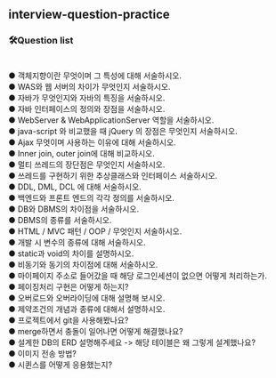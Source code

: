 ## interview-question-practice

### 🛠Question list<br><br>

● 객체지향이란 무엇이며 그 특성에 대해 서술하시오.<br>
● WAS와 웹 서버의 차이가 무엇인지 서술하시오.<br>
● 자바가 무엇인지와 자바의 특징을 서술하시오. <br>
● 자바 인터페이스의 정의와 장점을 서술하시오.<br>
● WebServer & WebApplicationServer 역할을 서술하시오.<br>
● java-script 와 비교했을 때 jQuery 의 장점은 무엇인지 서술하시오.<br>
● Ajax 무엇이며 사용하는 이유에 대해 서술하시오.<br>
● Inner join, outer join에 대해 비교하시오. <br>
● 멀티 쓰레드의 장단점은 무엇인지 서술하시오.<br>
● 쓰레드를 구현하기 위한 추상클래스와 인터페이스 서술하시오. <br>
● DDL, DML, DCL 에 대해 서술하시오. <br>
● 백엔드와 프론트 엔드의 각각 정의를 서술하시오.<br>
● DB와 DBMS의 차이점을 서술하시오.<br>
● DBMS의 종류를 서술하시오.<br>
● HTML / MVC 패턴 / OOP / 무엇인지 서술하시오.<br>
● 개발 시 변수의 종류에 대해 서술하시오.<br>
● static과 void의 차이를 설명하시오.<br>
● 비동기와 동기의 차이점에 대해 서술하시오.<br>
● 마이페이지 주소로 들어갔을 때 해당 로그인세션이 없으면 어떻게 처리하는가. <br>
● 페이징처리 구현은 어떻게 하는지?<br>
● 오버로드와 오버라이딩에 대해 설명해 보시오. <br>
● 제약조건의 개념과 종류에 대해서 설명하시오. <br>
● 프로젝트에서 git을 사용해봤나요?<br>
● merge하면서 충돌이 일어나면 어떻게 해결했나요?<br>
● 설계한 DB의 ERD 설명해주세요 -> 해당 테이블은 왜 그렇게 설계했나요?<br>
● 이미지 전송 방법?<br>
● 시퀸스를 어떻게 응용했는지?<br>
